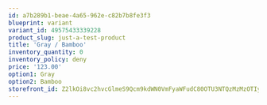 ```yaml
---
id: a7b289b1-beae-4a65-962e-c82b7b8fe3f3
blueprint: variant
variant_id: 49575433339228
product_slug: just-a-test-product
title: 'Gray / Bamboo'
inventory_quantity: 0
inventory_policy: deny
price: '123.00'
option1: Gray
option2: Bamboo
storefront_id: Z2lkOi8vc2hvcGlmeS9Qcm9kdWN0VmFyaWFudC80OTU3NTQzMzMzOTIyOA==
---
```

